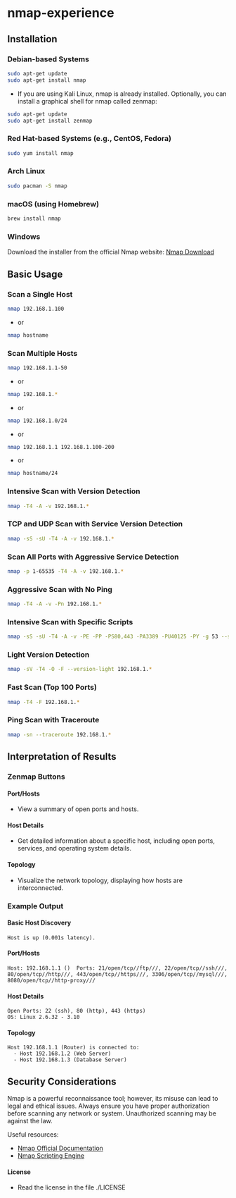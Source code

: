 # nmap-experience

## Installation

### Debian-based Systems
```bash
sudo apt-get update
sudo apt-get install nmap
```
- If you are using Kali Linux, nmap is already installed. Optionally, you can install a graphical shell for nmap called zenmap:
```bash
sudo apt-get update
sudo apt-get install zenmap
```

### Red Hat-based Systems (e.g., CentOS, Fedora)
```bash
sudo yum install nmap
```

### Arch Linux
```bash
sudo pacman -S nmap
```

### macOS (using Homebrew)
```bash
brew install nmap
```

### Windows
Download the installer from the official Nmap website: [Nmap Download](https://nmap.org/download.html)

## Basic Usage

### Scan a Single Host
```bash
nmap 192.168.1.100
```
- or
```bash
nmap hostname
```

### Scan Multiple Hosts
```bash
nmap 192.168.1.1-50
```
- or
```bash
nmap 192.168.1.*
```
- or
```bash
nmap 192.168.1.0/24
```
- or
```bash
nmap 192.168.1.1 192.168.1.100-200
```
- or
```bash
nmap hostname/24
```

### Intensive Scan with Version Detection
```bash
nmap -T4 -A -v 192.168.1.*
```

### TCP and UDP Scan with Service Version Detection
```bash
nmap -sS -sU -T4 -A -v 192.168.1.*
```

### Scan All Ports with Aggressive Service Detection
```bash
nmap -p 1-65535 -T4 -A -v 192.168.1.*
```

### Aggressive Scan with No Ping
```bash
nmap -T4 -A -v -Pn 192.168.1.*
```

### Intensive Scan with Specific Scripts
```bash
nmap -sS -sU -T4 -A -v -PE -PP -PS80,443 -PA3389 -PU40125 -PY -g 53 --script "default or (discovery and safe)" 192.168.1.*
```

### Light Version Detection
```bash
nmap -sV -T4 -O -F --version-light 192.168.1.*
```

### Fast Scan (Top 100 Ports)
```bash
nmap -T4 -F 192.168.1.*
```

### Ping Scan with Traceroute
```bash
nmap -sn --traceroute 192.168.1.*
```

## Interpretation of Results

### Zenmap Buttons

#### Port/Hosts
- View a summary of open ports and hosts.

#### Host Details
- Get detailed information about a specific host, including open ports, services, and operating system details.

#### Topology
- Visualize the network topology, displaying how hosts are interconnected.

### Example Output

#### Basic Host Discovery
```plaintext
Host is up (0.001s latency).
```

#### Port/Hosts
```plaintext
Host: 192.168.1.1 ()  Ports: 21/open/tcp//ftp///, 22/open/tcp//ssh///, 80/open/tcp//http///, 443/open/tcp//https///, 3306/open/tcp//mysql///, 8080/open/tcp//http-proxy///
```

#### Host Details
```plaintext
Open Ports: 22 (ssh), 80 (http), 443 (https)
OS: Linux 2.6.32 - 3.10
```

#### Topology
```plaintext
Host 192.168.1.1 (Router) is connected to:
  - Host 192.168.1.2 (Web Server)
  - Host 192.168.1.3 (Database Server)
```

## Security Considerations

Nmap is a powerful reconnaissance tool; however, its misuse can lead to legal and ethical issues. Always ensure you have proper authorization before scanning any network or system. Unauthorized scanning may be against the law.

Useful resources:
- [Nmap Official Documentation](https://nmap.org/book/man.html)
- [Nmap Scripting Engine](https://nmap.org/book/nse.html)

#### License
- Read the license in the file ./LICENSE
